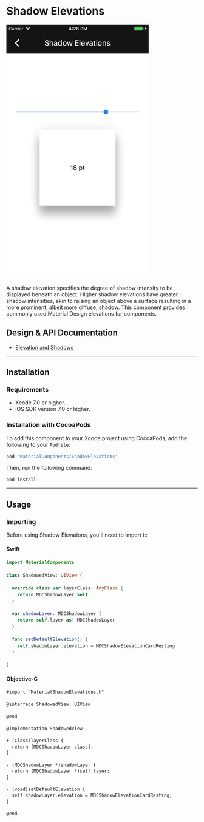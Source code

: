 <!--docs:
title: "Shadow Elevations"
layout: detail
section: components
excerpt: "The Shadow Elevations component provides the most commonly-used Material Design elevations."
iconId: shadow
path: /catalog/shadow-elevations/
-->

# Shadow Elevations

<div class="article__asset article__asset--screenshot">
  <img src="docs/assets/shadows.png" alt="Shadows" width="375">
</div>

A shadow elevation specifies the degree of shadow intensity to be displayed beneath an object.
Higher shadow elevations have greater shadow intensities, akin to raising an object above a
surface resulting in a more prominent, albeit more diffuse, shadow. This component provides commonly
used Material Design elevations for components.
<!--{: .article__intro }-->

## Design & API Documentation

<ul class="icon-list">
  <li class="icon-list-item icon-list-item--spec"><a href="https://material.io/guidelines/what-is-material/elevation-shadows.html">Elevation and Shadows</a></li>
</ul>

- - -

## Installation

### Requirements

- Xcode 7.0 or higher.
- iOS SDK version 7.0 or higher.

### Installation with CocoaPods

To add this component to your Xcode project using CocoaPods, add the following to your `Podfile`:

``` bash
pod 'MaterialComponents/ShadowElevations'
```
<!--{: .code-renderer.code-renderer--install }-->

Then, run the following command:

``` bash
pod install
```


- - -

## Usage

### Importing

Before using Shadow Elevations, you'll need to import it:

<!--<div class="material-code-render" markdown="1">-->
#### Swift
``` swift
import MaterialComponents

class ShadowedView: UIView {

  override class var layerClass: AnyClass {
    return MDCShadowLayer.self
  }

  var shadowLayer: MDCShadowLayer {
    return self.layer as! MDCShadowLayer
  }

  func setDefaultElevation() {
    self.shadowLayer.elevation = MDCShadowElevationCardResting
  }

}
```

#### Objective-C
``` objc
#import "MaterialShadowElevations.h"

@interface ShadowedView: UIView

@end

@implementation ShadowedView

+ (Class)layerClass {
  return [MDCShadowLayer class];
}

- (MDCShadowLayer *)shadowLayer {
  return (MDCShadowLayer *)self.layer;
}

- (void)setDefaultElevation {
  self.shadowLayer.elevation = MDCShadowElevationCardResting;
}

@end
```
<!--</div>-->
